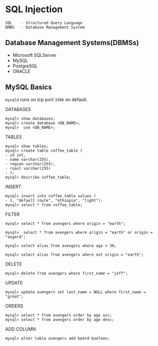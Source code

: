 # SQL Injection

```
SQL    - Structured Query Language
DMBS   - Database Management System
```

## Database Management Systems(DBMSs)
- Microsoft SQLServer
- MySQL
- PostgreSQL
- ORACLE

## MySQL Basics

`mysqld` runs on tcp port `3306` on default.

DATABASES
```
mysql> show databases;
mysql> create database <DB_NAME>;
mysql>  use <DB_NAME>;
```

TABLES
```
mysql> show tables;
mysql> create table coffee_table (
- id int,
- name varchar(255),
- region varchar(255),
- roast varchar(255)
- );
mysql> describe coffee_table;
```

INSERT
```
mysql> insert into coffee_table values (
- 1, "default route", "ethiopia", "light");
mysql> select * from coffee_table;
```

FILTER
```
mysql> select * from avengers where origin = "earth";

mysql>  select * from avengers where origin = "earth" or origin = "asgard";

mysql> select alias from avengers where age < 30;

mysql> select alias from avengers where not origin = "earth";
```

DELETE
```
mysql> delete from avengers where first_name = "jeff";
```

UPDATE
```
mysql> update avengers set last_name = NULL where first_name = "groot";
```

ORDERS
```
mysql> select * from avengers order by age asc;
mysql> select * from avengers order by age desc;
```

ADD COLUMN
```
mysql> alter table avengers add beard boolean;
```


